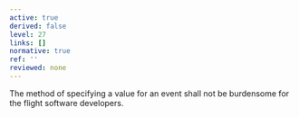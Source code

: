 ```yaml
---
active: true
derived: false
level: 27
links: []
normative: true
ref: ''
reviewed: none
---
```


The method of specifying a value for an event shall not be burdensome for the flight software developers.


